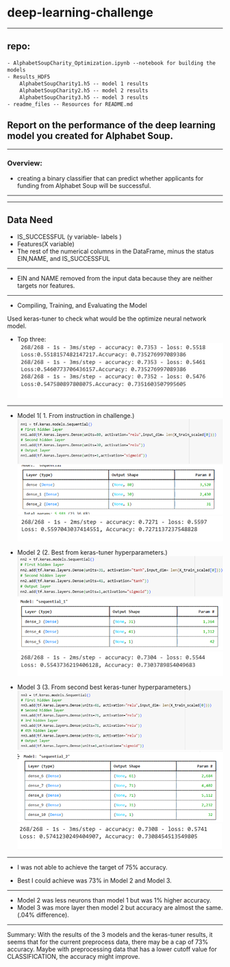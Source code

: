 # deep-learning-challenge
---
repo:
---
    - AlphabetSoupCharity_Optimization.ipynb --notebook for building the models
    - Results_HDF5
        AlphabetSoupCharity1.h5 -- model 1 results
        AlphabetSoupCharity2.h5 -- model 2 results
        AlphabetSoupCharity3.h5 -- model 3 results
    - readme_files -- Resources for README.md


## Report on the performance of the deep learning model you created for Alphabet Soup.
---


### Overview: 
 - creating a binary classifier that can predict whether applicants for funding from Alphabet Soup will be successful.
---
---

## Data Need

- IS_SUCCESSFUL (y variable- labels )
- Features(X variable)
- The rest of the numerical columns in the DataFrame, minus the status EIN,NAME, and IS_SUCCESSFUL
---

- EIN and NAME removed from the input data because they are neither targets nor features.
---
- Compiling, Training, and Evaluating the Model

Used keras-tuner to check  what would be the optimize neural network model.
- Top three:
![alt text](<readme_files/Screenshot 2025-03-17 040000.png>)

---

- Model 1( 1. From instruction in challenge.)
![model](readme_files/1_1.png)
![alt text](readme_files/1_2.png)
![alt text](readme_files/1_3.png)

- Model 2 (2. Best from keras-tuner hyperparameters.)
![alt text](readme_files/2_1.png)
![alt text](readme_files/2_2.png)
![alt text](readme_files/2_3.png)

- Model 3 (3. From second best keras-tuner hyperparameters.)
![alt text](readme_files/3_1.png)
![alt text](readme_files/3_2.png)
![alt text](readme_files/3_3.png)
---


- I was not able to achieve the target of 75% accuracy.

- Best I could achieve was 73%  in Model 2 and Model 3.

---
- Model 2 was less neurons than model 1 but was 1% higher accuracy.
- Model 3 was more layer then model 2 but accuracy are almost the same.(.04% difference).

---
Summary: With the results of the 3 models and the keras-tuner results, it seems that for the current preprocess data, there may be a cap of 73% accuracy. Maybe with preprocessing data that has a lower cutoff value for CLASSIFICATION, the accuracy might improve. 